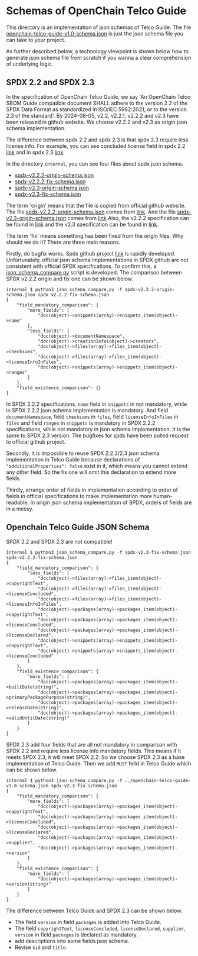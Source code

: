 # Schemas of OpenChain Telco Guide
This directory is an implementation of json schemas of Telco Guide. The file [openchain-telco-guide-v1.0-schema.json](openchain-telco-guide-v1.0-schema.json) is just the json schema file you can take to your project. 

As further described below, a technology viewpoint is shown below how to generate json schema file from scratch if you wanna a clear comprehension of underlying logic.

## SPDX 2.2 and SPDX 2.3
In the specification of OpenChain Telco Guide, we say 'An OpenChain Telco SBOM Guide compatible document SHALL adhere to the version 2.2 of the SPDX Data Format as standardized in ISO/IEC 5962:2021, or to the version 2.3 of the standard'. By 2024-08-05, v2.2, v2.2.1, v2.2.2 and v2.3 have been released in github website. We choose v2.2.2 and v2.3 as origin json schema implementation.

The difference between spdx 2.2 and spdx 2.3 is that spdx 2.3 require less license info. For example, you can see concluded license field in spdx 2.2 [link](https://spdx.github.io/spdx-spec/v2.2.2/package-information/#713-concluded-license-field) and in spdx 2.3 [link](https://spdx.github.io/spdx-spec/v2.3/package-information/#713-concluded-license-field).

In the directory `internal`, you can see four files about spdx json schema. 
- [spdx-v2.2.2-origin-schema.json](internal/spdx-v2.2.2-origin-schema.json)
- [spdx-v2.2.2-fix-schema.json](internal/spdx-v2.2.2-fix-schema.json)
- [spdx-v2.3-origin-schema.json](internal/spdx-v2.3-origin-schema.json)
- [spdx-v2.3-fix-schema.json](internal/spdx-v2.3-fix-schema.json)

The term 'origin' means that the file is copied from official github website. The file [spdx-v2.2.2-origin-schema.json](internal/spdx-v2.2.2-origin-schema.json) comes from [link](https://github.com/spdx/spdx-spec/blob/v2.2.2/schemas/spdx-schema.json). And the file [spdx-v2.3-origin-schema.json](internal/spdx-v2.3-origin-schema.json) comes from [link](https://github.com/spdx/spdx-spec/blob/v2.3/schemas/spdx-schema.json).Also, the v2.2.2 specification can be found in [link](https://spdx.github.io/spdx-spec/v2.2.2/) and the v2.3 specification can be found in [link](https://spdx.github.io/spdx-spec/v2.3/).

The term 'fix' means something has been fixed from the origin files. Why should we do it? There are three main reasons. 

Firstly, do bugfix works. Spdx github project [link](https://github.com/spdx/spdx-spec/) is rapidly developed. Unfortunately, official json schema implementations in SPDX github are not consistent with official SPDX specifications. To confirm this, a [json_schema_compare.py](internal/json_schema_compare.py) script is developed. The comparison between SPDX v2.2.2 origin and fix one can be shown below.

```
internal $ python3 json_schema_compare.py -f spdx-v2.2.2-origin-schema.json spdx-v2.2.2-fix-schema.json 
{
    "field_mandatory_comparison": {
        "more_fields": [
            "doc(object)->snippets(array)->snippets_item(object)->name"
        ],
        "less_fields": [
            "doc(object)->documentNamespace",
            "doc(object)->creationInfo(object)->creators",
            "doc(object)->files(array)->files_item(object)->checksums",
            "doc(object)->files(array)->files_item(object)->licenseInfoInFiles",
            "doc(object)->snippets(array)->snippets_item(object)->ranges"
        ]
    },
    "field_existence_comparison": {}
}
```
In SPDX 2.2.2 specifications, `name` field in `snippets` in not mandatory, while in SPDX 2.2.2 json schema implementation is mandatory. And field `documentNamespace`, field `checksums` in `files`, field `licenseInfoInFiles` in `files` and field `ranges` in `snippets` is mandatory in SPDX 2.2.2 specifications, while not mandatory in json schema implementation. It is the same to SPDX 2.3 version. The bugfixes for spdx have been pulled request to official github project.

Secondly, it is impossible to reuse SPDX 2.2.2/2.3 json schema implementation in Telco Guide because declarations of `"additionalProperties": false` exist in it, which means you cannot extend any other field. So the fix one will omit this declaration to extend more fields.

Thirdly, arrange order of fields in implementation according to order of fields in official specifications to make implementation more human-readable. In origin json schema implementation of SPDX, orders of fields are in a messy.

## Openchain Telco Guide JSON Schema
SPDX 2.2 and SPDX 2.3 are not compatible!
```
internal $ python3 json_schema_compare.py -f spdx-v2.3-fix-schema.json spdx-v2.2.2-fix-schema.json 
{
    "field_mandatory_comparison": {
        "less_fields": [
            "doc(object)->files(array)->files_item(object)->copyrightText",
            "doc(object)->files(array)->files_item(object)->licenseConcluded",
            "doc(object)->files(array)->files_item(object)->licenseInfoInFiles",
            "doc(object)->packages(array)->packages_item(object)->copyrightText",
            "doc(object)->packages(array)->packages_item(object)->licenseConcluded",
            "doc(object)->packages(array)->packages_item(object)->licenseDeclared",
            "doc(object)->snippets(array)->snippets_item(object)->copyrightText",
            "doc(object)->snippets(array)->snippets_item(object)->licenseConcluded"
        ]
    },
    "field_existence_comparison": {
        "more_fields": [
            "doc(object)->packages(array)->packages_item(object)->builtDate(string)",
            "doc(object)->packages(array)->packages_item(object)->primaryPackagePurpose(string)",
            "doc(object)->packages(array)->packages_item(object)->releaseDate(string)",
            "doc(object)->packages(array)->packages_item(object)->validUntilDate(string)"
        ]
    }
}
```
SPDX 2.3 add four fields that are all not mandatory in comparison with SPDX 2.2 and require less license info mandatory fields. This means if it meets SPDX 2.3, it will meet SPDX 2.2. So we choose SPDX 2.3 as a base implementation of Telco Guide. Then we add `MUST` feild in Telco Guide which can be shown below.
```
internal $ python3 json_schema_compare.py -f ../openchain-telco-guide-v1.0-schema.json spdx-v2.3-fix-schema.json 
{
    "field_mandatory_comparison": {
        "more_fields": [
            "doc(object)->packages(array)->packages_item(object)->copyrightText",
            "doc(object)->packages(array)->packages_item(object)->licenseConcluded",
            "doc(object)->packages(array)->packages_item(object)->licenseDeclared",
            "doc(object)->packages(array)->packages_item(object)->supplier",
            "doc(object)->packages(array)->packages_item(object)->version"
        ]
    },
    "field_existence_comparison": {
        "more_fields": [
            "doc(object)->packages(array)->packages_item(object)->version(string)"
        ]
    }
}
```
The difference between Telco Guide and SPDX 2.3 can be shown below.
- The field `version` in field `packages` is added into Telco Guide. 
- The field `copyrightText`, `licenseConcluded`, `licenseDeclared`, `supplier`, `version` in field `packages` is declared as mandatory. 
- add descriptions into some fields json schema.
- Revise `$id` and `title`.